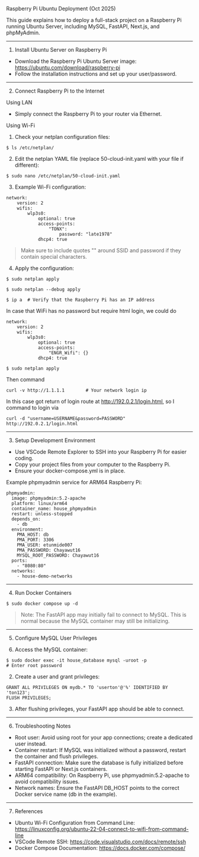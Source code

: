 Raspberry Pi Ubuntu Deployment (Oct 2025)

This guide explains how to deploy a full-stack project on a Raspberry Pi running Ubuntu Server, including MySQL, FastAPI, Next.js, and phpMyAdmin.

---

1. Install Ubuntu Server on Raspberry Pi

- Download the Raspberry Pi Ubuntu Server image: https://ubuntu.com/download/raspberry-pi
- Follow the installation instructions and set up your user/password.

---

2. Connect Raspberry Pi to the Internet

Using LAN
- Simply connect the Raspberry Pi to your router via Ethernet.

Using Wi-Fi
1. Check your netplan configuration files:

```
$ ls /etc/netplan/
```

2. Edit the netplan YAML file (replace 50-cloud-init.yaml with your file if different):

```
$ sudo nano /etc/netplan/50-cloud-init.yaml
```

3. Example Wi-Fi configuration:

```
network:
    version: 2
    wifis:
        wlp3s0:
            optional: true
            access-points:
                "TONX":
                    password: "late1978"
            dhcp4: true
```

> Make sure to include quotes "" around SSID and password if they contain special characters.

4. Apply the configuration:

```
$ sudo netplan apply
```
```
$ sudo netplan --debug apply
```
```
$ ip a  # Verify that the Raspberry Pi has an IP address
```

In case that WiFi has no password but require html login, we could do

```
network:
    version: 2
    wifis:
        wlp3s0:
            optional: true
            access-points:
                "ENGR_Wifi": {}
            dhcp4: true
```
```
$ sudo netplan apply
```

Then command 

```
curl -v http://1.1.1.1        # Your network login ip
```

In this case got return of login route at http://192.0.2.1/login.html, so I command to login via

```
curl -d "username=USERNAME&password=PASSWORD" http://192.0.2.1/login.html
```

---

3. Setup Development Environment

- Use VSCode Remote Explorer to SSH into your Raspberry Pi for easier coding.
- Copy your project files from your computer to the Raspberry Pi.
- Ensure your docker-compose.yml is in place.  

Example phpmyadmin service for ARM64 Raspberry Pi:

```
phpmyadmin:
  image: phpmyadmin:5.2-apache
  platform: linux/arm64
  container_name: house_phpmyadmin
  restart: unless-stopped
  depends_on:
    - db
  environment:
    PMA_HOST: db
    PMA_PORT: 3306
    PMA_USER: etunmide007
    PMA_PASSWORD: Chayawut16
    MYSQL_ROOT_PASSWORD: Chayawut16
  ports:
    - "8080:80"
  networks:
    - house-demo-networks
```

---

4. Run Docker Containers

```
$ sudo docker compose up -d
```

> Note: The FastAPI app may initially fail to connect to MySQL. This is normal because the MySQL container may still be initializing.

---

5. Configure MySQL User Privileges

1. Access the MySQL container:

```
$ sudo docker exec -it house_database mysql -uroot -p
# Enter root password
```

2. Create a user and grant privileges:

```
GRANT ALL PRIVILEGES ON mydb.* TO 'userton'@'%' IDENTIFIED BY 'ton123';
FLUSH PRIVILEGES;
```

3. After flushing privileges, your FastAPI app should be able to connect.

---

6. Troubleshooting Notes

- Root user: Avoid using root for your app connections; create a dedicated user instead.
- Container restart: If MySQL was initialized without a password, restart the container and flush privileges.
- FastAPI connection: Make sure the database is fully initialized before starting FastAPI or Next.js containers.
- ARM64 compatibility: On Raspberry Pi, use phpmyadmin:5.2-apache to avoid compatibility issues.
- Network names: Ensure the FastAPI DB_HOST points to the correct Docker service name (db in the example).

---

7. References

- Ubuntu Wi-Fi Configuration from Command Line: https://linuxconfig.org/ubuntu-22-04-connect-to-wifi-from-command-line
- VSCode Remote SSH: https://code.visualstudio.com/docs/remote/ssh
- Docker Compose Documentation: https://docs.docker.com/compose/


